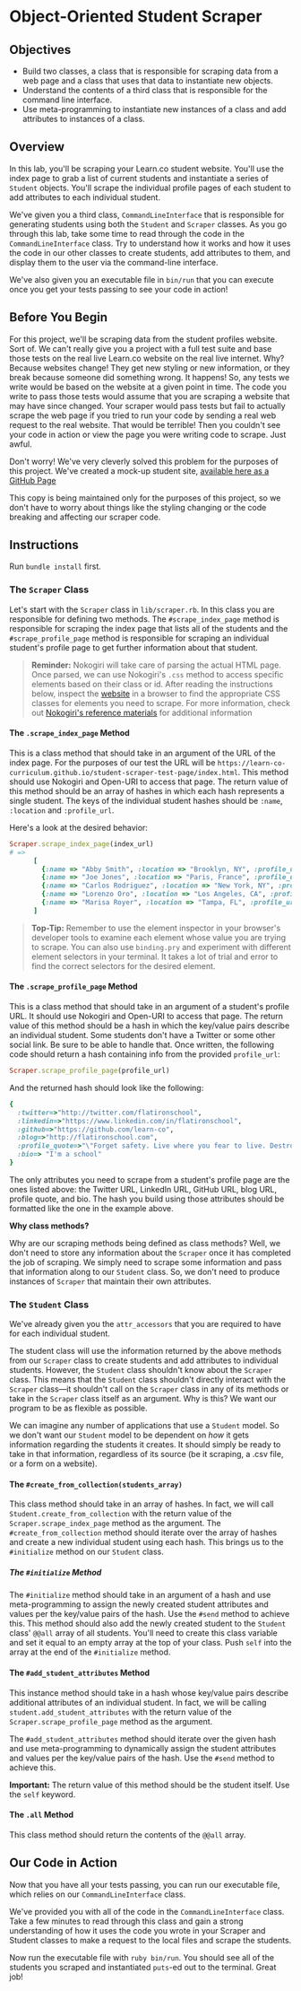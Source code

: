 # Object-Oriented Student Scraper

## Objectives

- Build two classes, a class that is responsible for scraping data from a web
  page and a class that uses that data to instantiate new objects.
- Understand the contents of a third class that is responsible for the command
  line interface.
- Use meta-programming to instantiate new instances of a class and add attributes
  to instances of a class.

## Overview

In this lab, you'll be scraping your Learn.co student website. You'll use the
index page to grab a list of current students and instantiate a series of
`Student` objects. You'll scrape the individual profile pages of each student to
add attributes to each individual student.

We've given you a third class, `CommandLineInterface` that is responsible for
generating students using both the `Student` and `Scraper` classes. As you go
through this lab, take some time to read through the code in the
`CommandLineInterface` class. Try to understand how it works and how it uses the
code in our other classes to create students, add attributes to them, and display
them to the user via the command-line interface.

We've also given you an executable file in `bin/run` that you can execute once
you get your tests passing to see your code in action!

## Before You Begin

For this project, we'll be scraping data from the student profiles website. Sort
of. We can't really give you a project with a full test suite and base those
tests on the real live Learn.co website on the real live internet. Why? Because
websites change! They get new styling or new information, or they break because
someone did something wrong. It happens! So, any tests we write would be based
on the website at a given point in time. The code you write to pass those tests
would assume that you are scraping a website that may have since changed. Your
scraper would pass tests but fail to actually scrape the web page if you tried
to run your code by sending a real web request to the real website. That would
be terrible! Then you couldn't see your code in action or view the page you were
writing code to scrape. Just awful.

Don't worry! We've very cleverly solved this problem for the purposes of this
project. We've created a mock-up student site, [available here as a GitHub Page][]

[available here as a GitHub Page]: https://learn-co-curriculum.github.io/student-scraper-test-page/

This copy is being maintained only for the purposes of this project, so we don't
have to worry about things like the styling changing or the code breaking and
affecting our scraper code.

## Instructions

Run `bundle install` first.

### The `Scraper` Class

Let's start with the `Scraper` class in `lib/scraper.rb`. In this class you are
responsible for defining two methods. The `#scrape_index_page` method is
responsible for scraping the index page that lists all of the students and the
`#scrape_profile_page` method is responsible for scraping an individual
student's profile page to get further information about that student.

> **Reminder:** Nokogiri will take care of parsing the actual HTML page. Once
> parsed, we can use Nokogiri's `.css` method to access specific elements based on
> their class or id. After reading the instructions below, inspect
> the [website][] in a browser to find the appropriate CSS classes for elements you
> need to scrape. For more information, check out [Nokogiri's reference materials][] for
> additional information

[website]: https://learn-co-curriculum.github.io/student-scraper-test-page/
[Nokogiri's reference materials]: https://nokogiri.org/tutorials/searching_a_xml_html_document.html

#### The `.scrape_index_page` Method

This is a class method that should take in an argument of the URL of the index
page. For the purposes of our test the URL will be
`https://learn-co-curriculum.github.io/student-scraper-test-page/index.html`.
This method should use Nokogiri and Open-URI to access that page. The return
value of this method should be an array of hashes in which each hash represents
a single student. The keys of the individual student hashes should be `:name`,
`:location` and `:profile_url`.

Here's a look at the desired behavior:

```ruby
Scraper.scrape_index_page(index_url)
# => 
      [
        {:name => "Abby Smith", :location => "Brooklyn, NY", :profile_url => "students/abby-smith.html"},
        {:name => "Joe Jones", :location => "Paris, France", :profile_url => "students/joe-jonas.html"},
        {:name => "Carlos Rodriguez", :location => "New York, NY", :profile_url => "students/carlos-rodriguez.html"},
        {:name => "Lorenzo Oro", :location => "Los Angeles, CA", :profile_url => "students/lorenzo-oro.html"},
        {:name => "Marisa Royer", :location => "Tampa, FL", :profile_url => "students/marisa-royer.html"}
      ]
```

> **Top-Tip:** Remember to use the element inspector in your browser's developer
> tools to examine each element whose value you are trying to scrape. You can
> also use `binding.pry` and experiment with different element selectors in
> your terminal. It takes a lot of trial and error to find the correct selectors
> for the desired element.

#### The `.scrape_profile_page` Method

This is a class method that should take in an argument of a student's profile
URL. It should use Nokogiri and Open-URI to access that page. The return value
of this method should be a hash in which the key/value pairs describe an
individual student. Some students don't have a Twitter or some other social
link. Be sure to be able to handle that. Once written, the following code
should return a hash containing info from the provided `profile_url`:

```ruby
Scraper.scrape_profile_page(profile_url)
```

And the returned hash should look like the following:

```ruby
{
  :twitter=>"http://twitter.com/flatironschool",
  :linkedin=>"https://www.linkedin.com/in/flatironschool",
  :github=>"https://github.com/learn-co",
  :blog=>"http://flatironschool.com",
  :profile_quote=>"\"Forget safety. Live where you fear to live. Destroy your reputation. Be notorious.\" - Rumi",
  :bio=> "I'm a school"
}
```

The only attributes you need to scrape from a student's profile page are the
ones listed above: the Twitter URL, LinkedIn URL, GitHub URL, blog URL, profile
quote, and bio. The hash you build using those attributes should be formatted
like the one in the example above.

**Why class methods?**

Why are our scraping methods being defined as class methods? Well, we don't need
to store any information about the `Scraper` once it has completed the job of
scraping. We simply need to scrape some information and pass that information
along to our `Student` class. So, we don't need to produce instances of
`Scraper` that maintain their own attributes.

### The `Student` Class

We've already given you the `attr_accessors` that you are required to have for
each individual student.

The student class will use the information returned by the above methods from
our `Scraper` class to create students and add attributes to individual
students. However, the `Student` class shouldn't know about the `Scraper` class.
This means that the `Student` class shouldn't directly interact with the
`Scraper` class––it shouldn't call on the `Scraper` class in any of its methods
or take in the `Scraper` class itself as an argument. Why is this? We want our
program to be as flexible as possible.

We can imagine any number of applications that use a `Student` model. So we
don't want our `Student` model to be dependent on *how* it gets information
regarding the students it creates. It should simply be ready to take in that
information, regardless of its source (be it scraping, a .csv file, or a form on
a website).

#### The `#create_from_collection(students_array)`

This class method should take in an array of hashes. In fact, we will call
`Student.create_from_collection` with the return value of the
`Scraper.scrape_index_page` method as the argument. The
`#create_from_collection` method should iterate over the array of hashes and
create a new individual student using each hash. This brings us to the
`#initialize` method on our `Student` class.

##### The `#initialize` Method

The `#initialize` method should take in an argument of a hash and use
meta-programming to assign the newly created student attributes and values per
the key/value pairs of the hash. Use the `#send` method to achieve this. This
method should also add the newly created student to the `Student` class' `@@all`
array of all students. You'll need to create this class variable and set it
equal to an empty array at the top of your class. Push `self` into the array at
the end of the `#initialize` method.

#### The `#add_student_attributes` Method

This instance method should take in a hash whose key/value pairs describe
additional attributes of an individual student. In fact, we will be calling
`student.add_student_attributes` with the return value of the
`Scraper.scrape_profile_page` method as the argument.

The `#add_student_attributes` method should iterate over the given hash and use
meta-programming to dynamically assign the student attributes and values per the
key/value pairs of the hash. Use the `#send` method to achieve this.

**Important:** The return value of this method should be the student itself. Use
the `self` keyword.

#### The `.all` Method

This class method should return the contents of the `@@all` array.

## Our Code in Action

Now that you have all your tests passing, you can run our executable file, which
relies on our `CommandLineInterface` class.

We've provided you with all of the code in the `CommandLineInterface` class.
Take a few minutes to read through this class and gain a strong understanding of
how it uses the code you wrote in your Scraper and Student classes to make a
request to the local files and scrape the students.

Now run the executable file with `ruby bin/run`. You should see all of the
students you scraped and instantiated `puts`-ed out to the terminal. Great job!
